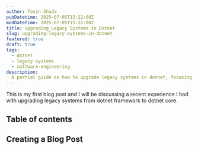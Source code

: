 ```yaml
---
author: Tosin Shada
pubDatetime: 2025-07-05T15:22:00Z
modDatetime: 2025-07-05T15:22:00Z
title: Upgrading Legacy Systems in Dotnet
slug: upgrading-legacy-systems-in-dotnet
featured: true
draft: true
tags:
  - dotnet
  - legacy-systems
  - software-engineering
description:
  A partial guide on how to upgrade legacy systems in dotnet, focusing on best practices and common pitfalls.
---
```


This is my first blog post and I will be discussing a recent experience I had with upgrading legacy systems from dotnet framework to dotnet core.

## Table of contents

## Creating a Blog Post
